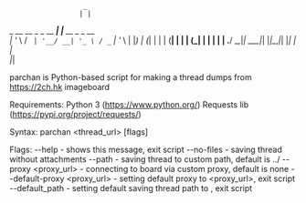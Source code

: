                       _                 
                     | |                
 _ __   __ _ _ __ ___| |__   __ _ _ __  
| '_ \ / _` | '__/ __| '_ \ / _` | '_ \ 
| |_) | (_| | | | (__| | | | (_| | | | |
| .__/ \__,_|_|  \___|_| |_|\__,_|_| |_|
| |                                     
|_|  

parchan is Python-based script for making a thread dumps from https://2ch.hk imageboard

Requirements: 
    Python 3 (https://www.python.org/)
    Requests lib (https://pypi.org/project/requests/)

Syntax:
    parchan <thread_url> [flags]
    
Flags: 
    --help                      - shows this message, exit script
    --no-files                  - saving thread without attachments 
    --path <path>               - saving thread to custom path, default is ../ 
    --proxy <proxy_url>         - connecting to board via custom proxy, default is none 
    --default-proxy <proxy_url> - setting default proxy to <proxy_url>, exit script
    --default_path <path>       - setting default saving thread path to <path>, exit script